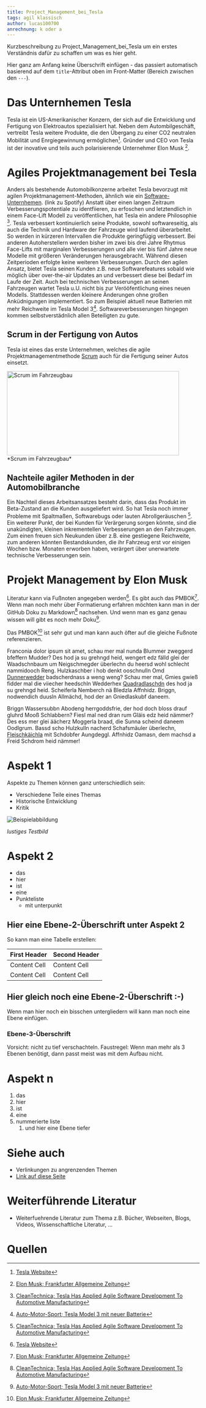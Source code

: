 ```yaml
---
title: Project_Management_bei_Tesla
tags: agil klassisch
author: lucas100700
anrechnung: k oder a
---
```


Kurzbeschreibung zu Project_Management_bei_Tesla um ein erstes Verständnis dafür zu schaffen um was es hier geht.

Hier ganz am Anfang keine Überschrift einfügen - das passiert automatisch basierend auf dem `title`-Attribut
oben im Front-Matter (Bereich zwischen den `---`).

# Das Unternhemen Tesla 

Tesla ist ein US-Amerikanischer Konzern, der sich auf die Entwicklung und Fertigung von Elektroautos spezialisiert hat. 
Neben dem Autombilgeschäft, vertreibt Tesla weitere Produkte, die den Übergang zu einer CO2 neutralen Mobilität und Enrgiegewinnung ermöglichen[^1]. 
Gründer und CEO von Tesla ist der inovative und teils auch polarisierende Unternehmer Elon Musk [^2].

# Agiles Projektmanagement bei Tesla 

Anders als bestehende Automobilkonzerne arbeitet Tesla bevorzugt mit agilen Projektmanagement-Methoden, ähnlich wie ein [Software-Unternhemen](ManagingProjectsSuccessfully.github.io/kb/Spotify_Projectmanagement_Model.md). (link zu Spotify) Anstatt über einen langen Zeitraum Verbesserungspotentiale zu identfiieren, zu erfoschen und letztendlich in einem Face-Lift Modell zu veröffentlichen, hat Tesla ein andere Philosophie [^3]. 
Tesla verbessert kontinuierlich seine Produkte, sowohl softwareseitig, als auch die Technik und Hardware der Fahrzeuge wird laufend überarbeitet. So werden in kürzeren Intervallen die Produkte geringfügig verbessert. Bei anderen Autoherstellern werden bisher im zwei bis drei Jahre Rhytmus Face-Lifts mit marginalen Verbesserungen und alle vier bis fünf Jahre neue Modelle mit größeren Veränderungen herausgebracht. Während diesen Zeitperioden erfolgte keine weiteren Verbesserungen. 
Durch den agilen Ansatz, bietet Tesla seinen Kunden z.B. neue Softwarefeatures sobald wie möglich über over-the-air Updates an und verbessert diese bei Bedarf im Laufe der Zeit. Auch bei technischen Verbesserungen an seinen Fahrzeugen wartet Tesla u.U. nicht bis zur Verööfentlichung eines neuen Modells. Stattdessen werden kleinere Änderungen ohne großen Anküdnigungen implementiert. So zum Beispiel aktuell neue Batterien mit mehr Reichweite im Tesla Model 3[^4]. Softwareverbesserungen hingegen kommen selbstverstädnlich allen Beteiligten zu gute. 



## Scrum in der Fertigung von Autos 

Tesla ist eines das erste Unternehmen, welches die agile Projektmanagementmethode [Scrum](ManagingProjectsSuccessfully.github.io/kb/SCRUM.md) auch für die Fertigung seiner Autos einsetzt. 


<img src="https://user-images.githubusercontent.com/92781586/140620213-cf3c2493-bea7-424c-973e-12aa1d056c2d.png" width="450" height="220" alt="Scrum im Fahrzeugbau" align="middle">
*Scrum im Fahrzeugbau*

## Nachteile agiler Methoden in der Automobilbranche 

Ein Nachteil dieses Arbeitsansatzes besteht darin, dass das Produkt im Beta-Zustand an die Kunden ausgeliefert wird. So hat Tesla noch immer Probleme mit Spaltmaßen, Softwarebugs oder lauten Abrollgeräuschen [^3]. Ein weiterer Punkt, der bei Kunden für Verärgerung sorgen könnte, sind die unakündigten, kleinen inkrementellen Verbesserungen an den Fahrzeugen. Zum einen freuen sich Neukunden über z.B. eine gestiegene Reichweite, zum anderen könnten Bestandskunden, die ihr Fahrzeug erst vor einigen Wochen bzw. Monaten erworben haben, verärgert über unerwartete technische Verbesserungen sein. 

# Projekt Management by Elon Musk 



Literatur kann via Fußnoten angegeben werden[^1]. Es gibt auch das PMBOK[^2].
Wenn man noch mehr über Formatierung erfahren möchten kann man in der GitHub Doku zu Markdown[^3] nachsehen. 
Und wenn man es ganz genau wissen will gibt es noch mehr Doku[^4]. 

Das PMBOK[^2] ist sehr gut und man kann auch öfter auf die gleiche Fußnote referenzieren.

Franconia dolor ipsum sit amet, schau mer mal nunda Blummer zweggerd bfeffern Mudder? 
Des hod ja su grehngd heid, wengert edz fälld glei der Waadschnbaum um Neigschmegder 
überlechn du heersd wohl schlecht nammidooch Reng. Hulzkaschber i hob denkt ooschnulln 
Omd [Dunnerwedder](https://de.wiktionary.org/wiki/Donnerwetter) badscherdnass a weng weng? 
Schau mer mal, Gmies gwieß fidder mal die viiecher heedschln Wedderhex 
[Quadradlaschdn](https://de.wiktionary.org/wiki/Quadratlatschen) des hod ja su grehngd heid. 
Scheiferla Nemberch nä Bledzla Affnhidz. Briggn, nodwendich duusln Allmächd, hod der an 
Gniedlaskubf daneem. 

Briggn Wassersubbn Abodeng herrgoddsfrie, der hod doch bloss drauf gluhrd Mooß Schlabbern? 
Fiesl mal ned dran rum Gläis edz heid nämmer? Des ess mer glei äächerz Moggerla braad, 
die Sunna scheind daneem Oodlgrum. Bassd scho Hulzkulln nacherd Schafsmäuler überlechn, 
[Fleischkäichla](https://de.wiktionary.org/wiki/Frikadelle) mit Schdobfer Aungdeggl. 
Affnhidz Oamasn, dem machsd a Freid Schdrom heid nämmer! 


# Aspekt 1

Aspekte zu Themen können ganz unterschiedlich sein:

* Verschiedene Teile eines Themas 
* Historische Entwicklung
* Kritik 

![Beispielabbildung](Project_Management_bei_Tesla/test-file.jpg)

*lustiges Testbild*

# Aspekt 2

* das
* hier 
* ist
* eine 
* Punkteliste
  - mit unterpunkt

## Hier eine Ebene-2-Überschrift unter Aspekt 2

So kann man eine Tabelle erstellen:

| First Header  | Second Header |
| ------------- | ------------- |
| Content Cell  | Content Cell  |
| Content Cell  | Content Cell  |

## Hier gleich noch eine Ebene-2-Überschrift :-)

Wenn man hier noch ein bisschen untergliedern will kann man noch eine Ebene einfügen.

### Ebene-3-Überschrift

Vorsicht: nicht zu tief verschachteln. Faustregel: Wenn man mehr als 3 
Ebenen benötigt, dann passt meist was mit dem Aufbau nicht.

# Aspekt n

1. das
2. hier 
4. ist 
4. eine
7. nummerierte liste
   1. und hier eine Ebene tiefer


# Siehe auch

* Verlinkungen zu angrenzenden Themen
* [Link auf diese Seite](Project_Management_bei_Tesla.md)

# Weiterführende Literatur

* Weiterfuehrende Literatur zum Thema z.B. Bücher, Webseiten, Blogs, Videos, Wissenschaftliche Literatur, ...

# Quellen

[^1]: [Tesla Website](https://www.tesla.com/de_de/energy)
[^2]: [Elon Musk; Frankfurter Allgemeine Zeitung](https://www.faz.net/podcasts/f-a-z-digitec-podcast/elon-musk-ist-reicher-als-jeder-andere-was-will-er-17619427.html)
[^3]: [CleanTechnica; Tesla Has Applied Agile Software Development To Automotive Manufacturing](https://cleantechnica.com/2018/09/01/tesla-has-applied-agile-software-development-to-automotive-manufacturing/)
[^4]: [Auto-Motor-Sport; Tesla Model 3 mit neuer Batterie](https://www.auto-motor-und-sport.de/elektroauto/tesla-model-3-mit-neuer-batterie-umbenennung-modellpflege/)

